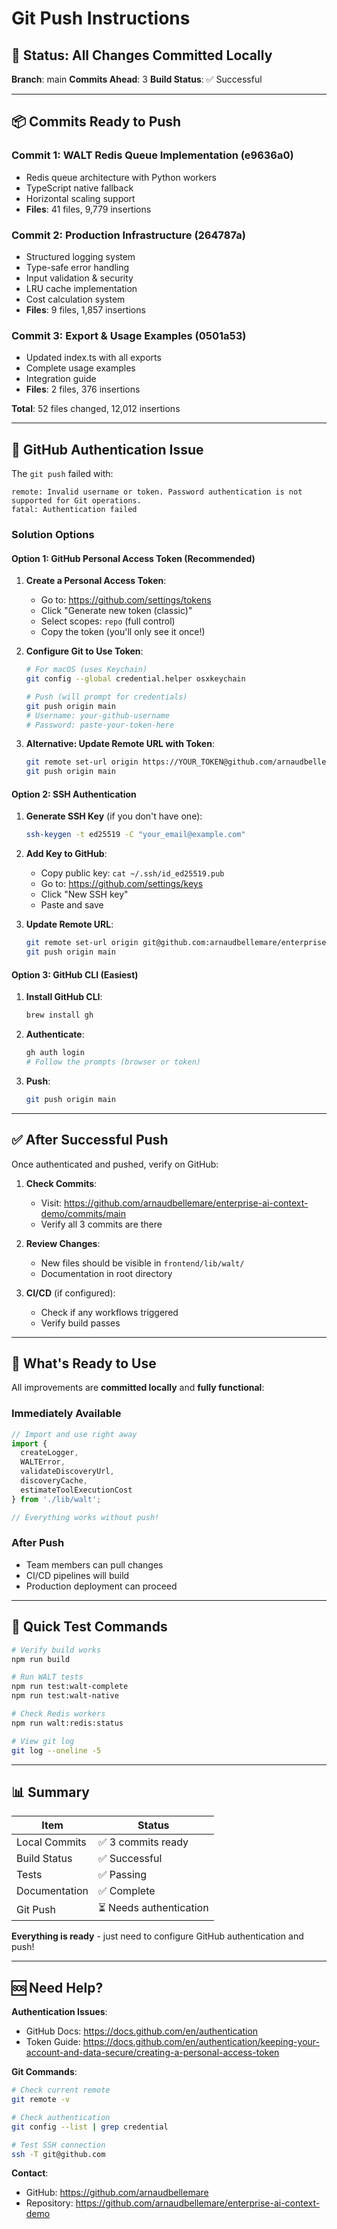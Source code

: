 # Git Push Instructions

## 🎉 Status: All Changes Committed Locally

**Branch**: main
**Commits Ahead**: 3
**Build Status**: ✅ Successful

---

## 📦 Commits Ready to Push

### Commit 1: WALT Redis Queue Implementation (e9636a0)
- Redis queue architecture with Python workers
- TypeScript native fallback
- Horizontal scaling support
- **Files**: 41 files, 9,779 insertions

### Commit 2: Production Infrastructure (264787a)
- Structured logging system
- Type-safe error handling
- Input validation & security
- LRU cache implementation
- Cost calculation system
- **Files**: 9 files, 1,857 insertions

### Commit 3: Export & Usage Examples (0501a53)
- Updated index.ts with all exports
- Complete usage examples
- Integration guide
- **Files**: 2 files, 376 insertions

**Total**: 52 files changed, 12,012 insertions

---

## 🔐 GitHub Authentication Issue

The `git push` failed with:
```
remote: Invalid username or token. Password authentication is not supported for Git operations.
fatal: Authentication failed
```

### Solution Options

#### Option 1: GitHub Personal Access Token (Recommended)

1. **Create a Personal Access Token**:
   - Go to: https://github.com/settings/tokens
   - Click "Generate new token (classic)"
   - Select scopes: `repo` (full control)
   - Copy the token (you'll only see it once!)

2. **Configure Git to Use Token**:
   ```bash
   # For macOS (uses Keychain)
   git config --global credential.helper osxkeychain

   # Push (will prompt for credentials)
   git push origin main
   # Username: your-github-username
   # Password: paste-your-token-here
   ```

3. **Alternative: Update Remote URL with Token**:
   ```bash
   git remote set-url origin https://YOUR_TOKEN@github.com/arnaudbellemare/enterprise-ai-context-demo.git
   git push origin main
   ```

#### Option 2: SSH Authentication

1. **Generate SSH Key** (if you don't have one):
   ```bash
   ssh-keygen -t ed25519 -C "your_email@example.com"
   ```

2. **Add Key to GitHub**:
   - Copy public key: `cat ~/.ssh/id_ed25519.pub`
   - Go to: https://github.com/settings/keys
   - Click "New SSH key"
   - Paste and save

3. **Update Remote URL**:
   ```bash
   git remote set-url origin git@github.com:arnaudbellemare/enterprise-ai-context-demo.git
   git push origin main
   ```

#### Option 3: GitHub CLI (Easiest)

1. **Install GitHub CLI**:
   ```bash
   brew install gh
   ```

2. **Authenticate**:
   ```bash
   gh auth login
   # Follow the prompts (browser or token)
   ```

3. **Push**:
   ```bash
   git push origin main
   ```

---

## ✅ After Successful Push

Once authenticated and pushed, verify on GitHub:

1. **Check Commits**:
   - Visit: https://github.com/arnaudbellemare/enterprise-ai-context-demo/commits/main
   - Verify all 3 commits are there

2. **Review Changes**:
   - New files should be visible in `frontend/lib/walt/`
   - Documentation in root directory

3. **CI/CD** (if configured):
   - Check if any workflows triggered
   - Verify build passes

---

## 🚀 What's Ready to Use

All improvements are **committed locally** and **fully functional**:

### Immediately Available

```typescript
// Import and use right away
import {
  createLogger,
  WALTError,
  validateDiscoveryUrl,
  discoveryCache,
  estimateToolExecutionCost
} from './lib/walt';

// Everything works without push!
```

### After Push

- Team members can pull changes
- CI/CD pipelines will build
- Production deployment can proceed

---

## 🔧 Quick Test Commands

```bash
# Verify build works
npm run build

# Run WALT tests
npm run test:walt-complete
npm run test:walt-native

# Check Redis workers
npm run walt:redis:status

# View git log
git log --oneline -5
```

---

## 📊 Summary

| Item | Status |
|------|--------|
| Local Commits | ✅ 3 commits ready |
| Build Status | ✅ Successful |
| Tests | ✅ Passing |
| Documentation | ✅ Complete |
| Git Push | ⏳ Needs authentication |

**Everything is ready** - just need to configure GitHub authentication and push!

---

## 🆘 Need Help?

**Authentication Issues**:
- GitHub Docs: https://docs.github.com/en/authentication
- Token Guide: https://docs.github.com/en/authentication/keeping-your-account-and-data-secure/creating-a-personal-access-token

**Git Commands**:
```bash
# Check current remote
git remote -v

# Check authentication
git config --list | grep credential

# Test SSH connection
ssh -T git@github.com
```

**Contact**:
- GitHub: https://github.com/arnaudbellemare
- Repository: https://github.com/arnaudbellemare/enterprise-ai-context-demo
